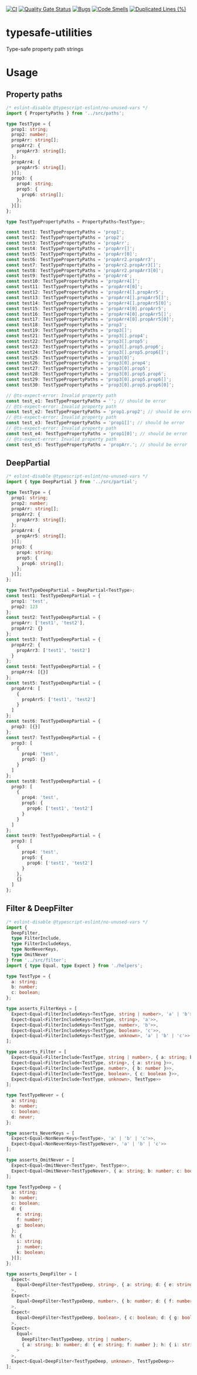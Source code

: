 [![CI](https://github.com/kt-public/typesafe-utilities/actions/workflows/ci.yml/badge.svg?branch=main)](https://github.com/kt-public/typesafe-utilities/actions/workflows/ci.yml)
[![Quality Gate Status](https://sonarcloud.io/api/project_badges/measure?project=kt-public_typesafe-utilities&metric=alert_status)](https://sonarcloud.io/summary/new_code?id=kt-public_typesafe-utilities)
[![Bugs](https://sonarcloud.io/api/project_badges/measure?project=kt-public_typesafe-utilities&metric=bugs)](https://sonarcloud.io/summary/new_code?id=kt-public_typesafe-utilities)
[![Code Smells](https://sonarcloud.io/api/project_badges/measure?project=kt-public_typesafe-utilities&metric=code_smells)](https://sonarcloud.io/summary/new_code?id=kt-public_typesafe-utilities)
[![Duplicated Lines (%)](https://sonarcloud.io/api/project_badges/measure?project=kt-public_typesafe-utilities&metric=duplicated_lines_density)](https://sonarcloud.io/summary/new_code?id=kt-public_typesafe-utilities)

# typesafe-utilities

Type-safe property path strings

# Usage

## Property paths

```typescript
/* eslint-disable @typescript-eslint/no-unused-vars */
import { PropertyPaths } from '../src/paths';

type TestType = {
  prop1: string;
  prop2: number;
  propArr: string[];
  propArr2: {
    propArr3: string[];
  };
  propArr4: {
    propArr5: string[];
  }[];
  prop3: {
    prop4: string;
    prop5: {
      prop6: string[];
    };
  }[];
};

type TestTypePropertyPaths = PropertyPaths<TestType>;

const test1: TestTypePropertyPaths = 'prop1';
const test2: TestTypePropertyPaths = 'prop2';
const test3: TestTypePropertyPaths = 'propArr';
const test4: TestTypePropertyPaths = 'propArr[]';
const test5: TestTypePropertyPaths = 'propArr[0]';
const test6: TestTypePropertyPaths = 'propArr2.propArr3';
const test7: TestTypePropertyPaths = 'propArr2.propArr3[]';
const test8: TestTypePropertyPaths = 'propArr2.propArr3[0]';
const test9: TestTypePropertyPaths = 'propArr4';
const test10: TestTypePropertyPaths = 'propArr4[]';
const test11: TestTypePropertyPaths = 'propArr4[0]';
const test12: TestTypePropertyPaths = 'propArr4[].propArr5';
const test13: TestTypePropertyPaths = 'propArr4[].propArr5[]';
const test14: TestTypePropertyPaths = 'propArr4[].propArr5[0]';
const test15: TestTypePropertyPaths = 'propArr4[0].propArr5';
const test16: TestTypePropertyPaths = 'propArr4[0].propArr5[]';
const test17: TestTypePropertyPaths = 'propArr4[0].propArr5[0]';
const test18: TestTypePropertyPaths = 'prop3';
const test19: TestTypePropertyPaths = 'prop3[]';
const test21: TestTypePropertyPaths = 'prop3[].prop4';
const test22: TestTypePropertyPaths = 'prop3[].prop5';
const test23: TestTypePropertyPaths = 'prop3[].prop5.prop6';
const test24: TestTypePropertyPaths = 'prop3[].prop5.prop6[]';
const test25: TestTypePropertyPaths = 'prop3[0]';
const test26: TestTypePropertyPaths = 'prop3[0].prop4';
const test27: TestTypePropertyPaths = 'prop3[0].prop5';
const test28: TestTypePropertyPaths = 'prop3[0].prop5.prop6';
const test29: TestTypePropertyPaths = 'prop3[0].prop5.prop6[]';
const test30: TestTypePropertyPaths = 'prop3[0].prop5.prop6[0]';

// @ts-expect-error: Invalid property path
const test_e1: TestTypePropertyPaths = ''; // should be error
// @ts-expect-error: Invalid property path
const test_e2: TestTypePropertyPaths = 'prop1.prop2'; // should be error
// @ts-expect-error: Invalid property path
const test_e3: TestTypePropertyPaths = 'prop1[]'; // should be error
// @ts-expect-error: Invalid property path
const test_e4: TestTypePropertyPaths = 'prop1[0]'; // should be error
// @ts-expect-error: Invalid property path
const test_e5: TestTypePropertyPaths = 'propArr.'; // should be error
```

## DeepPartial

```typescript
/* eslint-disable @typescript-eslint/no-unused-vars */
import { type DeepPartial } from '../src/partial';

type TestType = {
  prop1: string;
  prop2: number;
  propArr: string[];
  propArr2: {
    propArr3: string[];
  };
  propArr4: {
    propArr5: string[];
  }[];
  prop3: {
    prop4: string;
    prop5: {
      prop6: string[];
    };
  }[];
};

type TestTypeDeepPartial = DeepPartial<TestType>;
const test1: TestTypeDeepPartial = {
  prop1: 'test',
  prop2: 123
};
const test2: TestTypeDeepPartial = {
  propArr: ['test1', 'test2'],
  propArr2: {}
};
const test3: TestTypeDeepPartial = {
  propArr2: {
    propArr3: ['test1', 'test2']
  }
};
const test4: TestTypeDeepPartial = {
  propArr4: [{}]
};
const test5: TestTypeDeepPartial = {
  propArr4: [
    {
      propArr5: ['test1', 'test2']
    }
  ]
};
const test6: TestTypeDeepPartial = {
  prop3: [{}]
};
const test7: TestTypeDeepPartial = {
  prop3: [
    {
      prop4: 'test',
      prop5: {}
    }
  ]
};
const test8: TestTypeDeepPartial = {
  prop3: [
    {
      prop4: 'test',
      prop5: {
        prop6: ['test1', 'test2']
      }
    }
  ]
};
const test9: TestTypeDeepPartial = {
  prop3: [
    {
      prop4: 'test',
      prop5: {
        prop6: ['test1', 'test2']
      }
    },
    {}
  ]
};
```

## Filter & DeepFilter

```typescript
/* eslint-disable @typescript-eslint/no-unused-vars */
import {
  DeepFilter,
  type FilterInclude,
  type FilterIncludeKeys,
  type NonNeverKeys,
  type OmitNever
} from '../src/filter';
import { type Equal, type Expect } from './helpers';

type TestType = {
  a: string;
  b: number;
  c: boolean;
};

type asserts_FilterKeys = [
  Expect<Equal<FilterIncludeKeys<TestType, string | number>, 'a' | 'b'>>,
  Expect<Equal<FilterIncludeKeys<TestType, string>, 'a'>>,
  Expect<Equal<FilterIncludeKeys<TestType, number>, 'b'>>,
  Expect<Equal<FilterIncludeKeys<TestType, boolean>, 'c'>>,
  Expect<Equal<FilterIncludeKeys<TestType, unknown>, 'a' | 'b' | 'c'>>
];

type asserts_Filter = [
  Expect<Equal<FilterInclude<TestType, string | number>, { a: string; b: number }>>,
  Expect<Equal<FilterInclude<TestType, string>, { a: string }>>,
  Expect<Equal<FilterInclude<TestType, number>, { b: number }>>,
  Expect<Equal<FilterInclude<TestType, boolean>, { c: boolean }>>,
  Expect<Equal<FilterInclude<TestType, unknown>, TestType>>
];

type TestTypeNever = {
  a: string;
  b: number;
  c: boolean;
  d: never;
};

type asserts_NeverKeys = [
  Expect<Equal<NonNeverKeys<TestType>, 'a' | 'b' | 'c'>>,
  Expect<Equal<NonNeverKeys<TestTypeNever>, 'a' | 'b' | 'c'>>
];

type asserts_OmitNever = [
  Expect<Equal<OmitNever<TestType>, TestType>>,
  Expect<Equal<OmitNever<TestTypeNever>, { a: string; b: number; c: boolean }>>
];

type TestTypeDeep = {
  a: string;
  b: number;
  c: boolean;
  d: {
    e: string;
    f: number;
    g: boolean;
  };
  h: {
    i: string;
    j: number;
    k: boolean;
  }[];
};

type asserts_DeepFilter = [
  Expect<
    Equal<DeepFilter<TestTypeDeep, string>, { a: string; d: { e: string }; h: { i: string }[] }>
  >,
  Expect<
    Equal<DeepFilter<TestTypeDeep, number>, { b: number; d: { f: number }; h: { j: number }[] }>
  >,
  Expect<
    Equal<DeepFilter<TestTypeDeep, boolean>, { c: boolean; d: { g: boolean }; h: { k: boolean }[] }>
  >,
  Expect<
    Equal<
      DeepFilter<TestTypeDeep, string | number>,
      { a: string; b: number; d: { e: string; f: number }; h: { i: string; j: number }[] }
    >
  >,
  Expect<Equal<DeepFilter<TestTypeDeep, unknown>, TestTypeDeep>>
];
```
